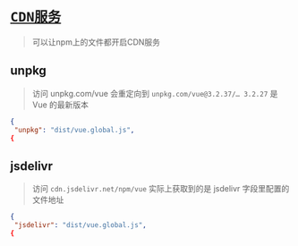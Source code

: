 # [`CDN服务`]()

> 可以让npm上的文件都开启CDN服务

## unpkg

> 访问 unpkg.com/vue 会重定向到 `unpkg.com/vue@3.2.37/… 3.2.27` 是 Vue 的最新版本

```json
{
 "unpkg": "dist/vue.global.js",
{
```

## jsdelivr

> 访问 `cdn.jsdelivr.net/npm/vue` 实际上获取到的是 jsdelivr 字段里配置的文件地址

```json
{
 "jsdelivr": "dist/vue.global.js",
{
```

